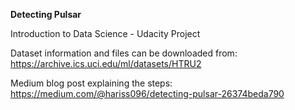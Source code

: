 **Detecting Pulsar**

Introduction to Data Science - Udacity Project

Dataset information and files can be downloaded from:
https://archive.ics.uci.edu/ml/datasets/HTRU2

Medium blog post explaining the steps:
https://medium.com/@hariss096/detecting-pulsar-26374beda790
